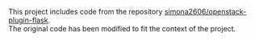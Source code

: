 This project includes code from the repository [simona2606/openstack-plugin-flask](https://github.com/simona2606/openstack-plugin-flask).  
The original code has been modified to fit the context of the project.
